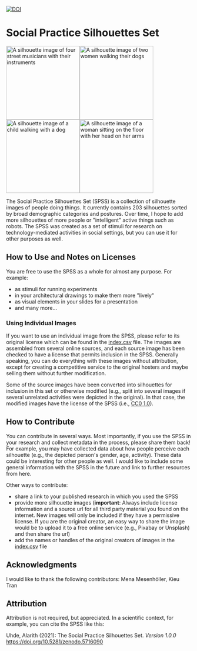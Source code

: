 [![DOI](https://zenodo.org/badge/339148966.svg)](https://zenodo.org/badge/latestdoi/339148966)

# Social Practice Silhouettes Set

<img src="/together_static_male/png/together_static_male7.png" alt="A silhouette image of four street musicians with their instruments" width="200"><img src="/together_dynamic_female/png/together_dynamic_female3.png" alt="A silhouette image of two women walking their dogs" width="200"><img src="/alone_moving_child/png/alone_moving_child12.png" alt="A silhouette image of a child walking with a dog" width="200"><img src="/alone_moving_male/png/alone_moving_male32.png" alt="A silhouette image of a woman sitting on the floor with her head on her arms" width="200">
 
The Social Practice Silhouettes Set (SPSS) is a collection of silhouette images
of people doing things. It currently contains 203 silhouettes sorted by broad
demographic categories and postures. Over time, I hope to add more silhouettes
of more people or "intelligent" active things such as robots. The SPSS was
created as a set of stimuli for research on technology-mediated activities in
social settings, but you can use it for other purposes as well.

## How to Use and Notes on Licenses

You are free to use the SPSS as a whole for almost any purpose. For example:
- as stimuli for running experiments
- in your architectural drawings to make them more "lively"
- as visual elements in your slides for a presentation
- and many more...

### Using Individual Images

If you want to use an individual image from the SPSS, please refer to its
original license which can be found in the [index.csv](index.csv) file. The images are
assembled from several online sources, and each source image has been checked
to have a license that permits inclusion in the SPSS. Generally speaking, you
can do everything with these images without attribution, except for creating
a competitive service to the original hosters and maybe selling them without
further modification.

Some of the source images have been converted into silhouettes for inclusion in
this set or otherwise modified (e.g., split into several images if several
unrelated activities were depicted in the original). In that case, the modified
images have the license of the SPSS (i.e., [CC0
1.0](https://creativecommons.org/publicdomain/zero/1.0/)).

## How to Contribute

You can contribute in several ways. Most importantly, if you use the SPSS in
your research and collect metadata in the process, please share them back! For
example, you may have collected data about how people perceive each silhouette
(e.g., the depicted person's gender, age, activity). These data could be
interesting for other people as well. I would like to include some general
information with the SPSS in the future and link to further resources from
here.

Other ways to contribute:
- share a link to your published research in which you used the SPSS
- provide more silhouette images (**important**: Always include license
  information and a source url for all third party material you found on the
  internet. New images will only be included if they have a permissive license.
  If you are the original creator, an easy way to share the image would be to
  upload it to a free online service (e.g., Pixabay or Unsplash) and then share
  the url)
- add the names or handles of the original creators of images in the [index.csv](index.csv)
  file

## Acknowledgments

I would like to thank the following contributors: Mena Mesenhöller, Kieu Tran

## Attribution

Attribution is not required, but appreciated. In a scientific context, for
example, you can cite the SPSS like this:

Uhde, Alarith (2021): The Social Practice Silhouettes Set. *Version 1.0.0* https://doi.org/10.5281/zenodo.5716090
